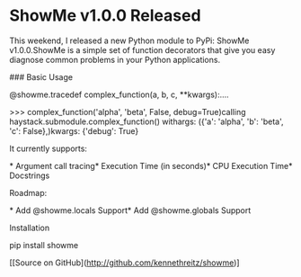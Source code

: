# ShowMe v1.0.0 Released

  This weekend, I released a new Python module to PyPi: ShowMe v1\.0\.0\.ShowMe is a simple set of function decorators that give you easy diagnose common problems in your Python applications. 

 \#\#\# Basic Usage

  @showme.tracedef complex\_function(a, b, c, \*\*kwargs):....

  \>\>\> complex\_function('alpha', 'beta', False, debug\=True)calling haystack.submodule.complex\_function() withargs: ({'a': 'alpha', 'b': 'beta', 'c': False},)kwargs: {'debug': True}

 It currently supports: 

 \* Argument call tracing\* Execution Time (in seconds)\* CPU Execution Time\* Docstrings

 Roadmap:

 \* Add @showme.locals Support\* Add @showme.globals Support

 Installation

  pip install showme

 \[\[Source on GitHub](http://github.com/kennethreitz/showme)]

  